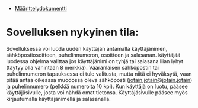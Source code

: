 * [Määrittelydokumentti](https://github.com/mohkula/Tsoha-Pankkisovellus/blob/main/documents/M%C3%A4%C3%A4rittelydokumentti.md)

# Sovelluksen nykyinen tila:

Sovelluksessa voi luoda uuden käyttäjän antamalla käyttäjänimen, sähköpostiosoitteen, puhelinnumeron, osoitteen ja salasanan.
käyttäjää luodessa ohjelma valittaa jos käyttäjänimi on tyhjä tai salasana liian lyhyt (täytyy olla vähintään 8 merkkiä).
Vääränlaisen sähköpostin tai puhelinnumeron tapauksessa ei tule valitusta, mutta niitä ei hyväksytä, vaan pitää antaa oikeassa 
muodossa oleva sähköposti (jotain.jotain@jotain.jotain) ja puhelinnumero (pelkkiä numeroita 10 kpl).
Kun käyttäjä on luotu, pääsee käyttäjäsivulle, josta voi nähdä omat tietonsa. Käyttäjäsivulle pääsee myös kirjautumalla käyttäjänimellä
ja salasanalla.
  
